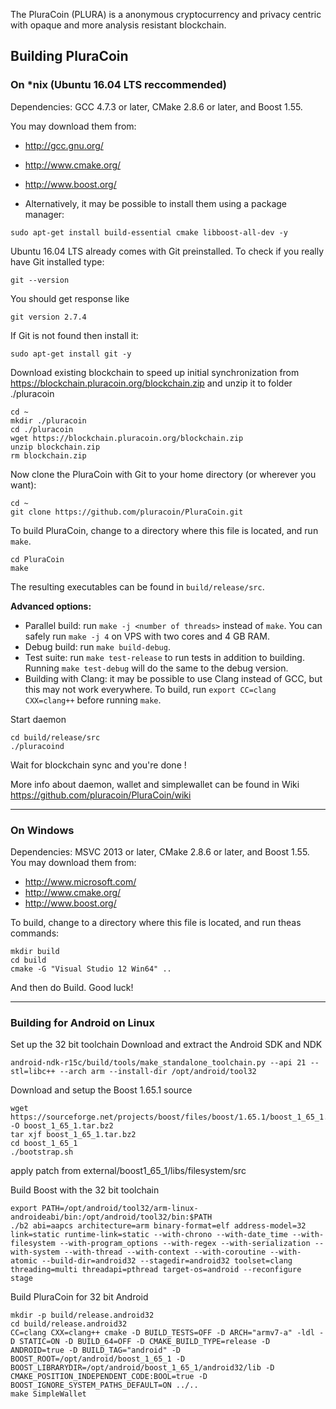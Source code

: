The PluraCoin (PLURA) is a anonymous cryptocurrency and privacy centric with opaque and more analysis resistant blockchain.

## Building PluraCoin 

### On *nix (Ubuntu 16.04 LTS reccommended)

Dependencies: GCC 4.7.3 or later, CMake 2.8.6 or later, and Boost 1.55.

You may download them from:

* http://gcc.gnu.org/
* http://www.cmake.org/
* http://www.boost.org/

* Alternatively, it may be possible to install them using a package manager:

````
sudo apt-get install build-essential cmake libboost-all-dev -y
````

Ubuntu 16.04 LTS already comes with Git preinstalled. To check if you really have Git installed type:

````
git --version
````

You should get response like 

````
git version 2.7.4
````

If Git is not found then install it:

````
sudo apt-get install git -y
````

Download existing blockchain to speed up initial synchronization from 
https://blockchain.pluracoin.org/blockchain.zip
and unzip it to folder ./pluracoin
````
cd ~
mkdir ./pluracoin
cd ./pluracoin
wget https://blockchain.pluracoin.org/blockchain.zip
unzip blockchain.zip
rm blockchain.zip

````

Now clone the PluraCoin with Git to your home directory (or wherever you want):

````
cd ~
git clone https://github.com/pluracoin/PluraCoin.git
````

To build PluraCoin, change to a directory where this file is located, and run `make`.

````
cd PluraCoin
make
````

The resulting executables can be found in `build/release/src`.

**Advanced options:**

* Parallel build: run `make -j <number of threads>` instead of `make`. You can safely run `make -j 4` on VPS with two cores and 4 GB RAM.
* Debug build: run `make build-debug`.
* Test suite: run `make test-release` to run tests in addition to building. Running `make test-debug` will do the same to the debug version.
* Building with Clang: it may be possible to use Clang instead of GCC, but this may not work everywhere. To build, run `export CC=clang CXX=clang++` before running `make`.


Start daemon 

````
cd build/release/src
./pluracoind
````

Wait for blockchain sync and you're done !

More info about daemon, wallet and simplewallet can be found in Wiki https://github.com/pluracoin/PluraCoin/wiki

---

### On Windows
Dependencies: MSVC 2013 or later, CMake 2.8.6 or later, and Boost 1.55. You may download them from:

* http://www.microsoft.com/
* http://www.cmake.org/
* http://www.boost.org/

To build, change to a directory where this file is located, and run theas commands: 
```
mkdir build
cd build
cmake -G "Visual Studio 12 Win64" ..
```

And then do Build.
Good luck!

---

### Building for Android on Linux

Set up the 32 bit toolchain
Download and extract the Android SDK and NDK
```
android-ndk-r15c/build/tools/make_standalone_toolchain.py --api 21 --stl=libc++ --arch arm --install-dir /opt/android/tool32
```

Download and setup the Boost 1.65.1 source
```
wget https://sourceforge.net/projects/boost/files/boost/1.65.1/boost_1_65_1.tar.bz2/download -O boost_1_65_1.tar.bz2
tar xjf boost_1_65_1.tar.bz2
cd boost_1_65_1
./bootstrap.sh
```
apply patch from external/boost1_65_1/libs/filesystem/src

Build Boost with the 32 bit toolchain
```
export PATH=/opt/android/tool32/arm-linux-androideabi/bin:/opt/android/tool32/bin:$PATH
./b2 abi=aapcs architecture=arm binary-format=elf address-model=32 link=static runtime-link=static --with-chrono --with-date_time --with-filesystem --with-program_options --with-regex --with-serialization --with-system --with-thread --with-context --with-coroutine --with-atomic --build-dir=android32 --stagedir=android32 toolset=clang threading=multi threadapi=pthread target-os=android --reconfigure stage
```

Build PluraCoin for 32 bit Android
```
mkdir -p build/release.android32
cd build/release.android32
CC=clang CXX=clang++ cmake -D BUILD_TESTS=OFF -D ARCH="armv7-a" -ldl -D STATIC=ON -D BUILD_64=OFF -D CMAKE_BUILD_TYPE=release -D ANDROID=true -D BUILD_TAG="android" -D BOOST_ROOT=/opt/android/boost_1_65_1 -D BOOST_LIBRARYDIR=/opt/android/boost_1_65_1/android32/lib -D CMAKE_POSITION_INDEPENDENT_CODE:BOOL=true -D BOOST_IGNORE_SYSTEM_PATHS_DEFAULT=ON ../..
make SimpleWallet
```
